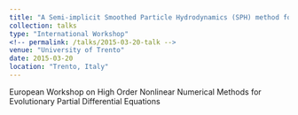 ```yaml
---
title: "A Semi-implicit Smoothed Particle Hydrodynamics (SPH) method for Free-surface Hydrodynamics"
collection: talks
type: "International Workshop"
<!-- permalink: /talks/2015-03-20-talk -->
venue: "University of Trento"
date: 2015-03-20
location: "Trento, Italy"
---
```


<!-- [More information here](http://exampleurl.com) -->
European Workshop on High Order Nonlinear Numerical Methods for Evolutionary Partial Differential Equations
